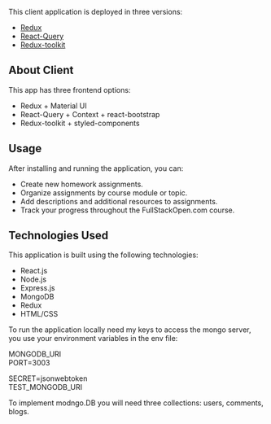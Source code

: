 <p>This client application is deployed in three versions:</p>
<ul>
  <li><a href='https://bloglist-redux.onrender.com'>Redux</a></li>
  <li><a href='https://bloglist-react-qeury.onrender.com'>React-Query</a></li>
  <Li><a href='https://blogs-e1xm.onrender.com'>Redux-toolkit</a></Li>
</ul>
<h2>About Client</h2>
<p>This app has three frontend options:</p>
<ul>
  <li>Redux + Material UI</li>
  <li>React-Query + Context + react-bootstrap</li>
  <li>Redux-toolkit + styled-components</li>
</ul>
<h2>Usage</h2>
<p>After installing and running the application, you can:</p>
<ul>
  <li>Create new homework assignments.</li>
  <li>Organize assignments by course module or topic.</li>
  <li>Add descriptions and additional resources to assignments.</li>
  <li>Track your progress throughout the FullStackOpen.com course.</li>
</ul>

<h2>Technologies Used</h2>

<p>This application is built using the following technologies:<p></p>
<ul>
  <li>React.js</li>
  <li>Node.js</li>
  <li>Express.js</li>
  <li>MongoDB</li>
  <li>Redux</li>
  <li>HTML/CSS</li>
</ul>

<p>To run the application locally need my keys to access the mongo server, you use your environment variables in the env file:</p>
<div>
MONGODB_URI<br>
PORT=3003<br>

SECRET=jsonwebtoken<br>
TEST_MONGODB_URI<br>
</div>

<p>To implement modngo.DB you will need three collections: users, comments, blogs.</p>
